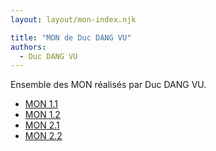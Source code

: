 ```yaml
---
layout: layout/mon-index.njk

title: "MON de Duc DANG VU"
authors:
  - Duc DANG VU
---
```


Ensemble des MON réalisés par Duc DANG VU.

* [MON 1.1](./temps-1.1)
* [MON 1.2](./temps-1.2)
* [MON 2.1](./temps-2.1)
* [MON 2.2](./temps-2.2)
